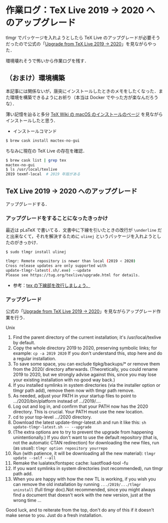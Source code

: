 # 作業ログ：TeX Live 2019 -> 2020 へのアップグレード

tlmgr でパッケージを入れようとしたら TeX Live のアップグレードが必要そうだったので公式の「[Upgrade from TeX Live 2019 -> 2020](https://tug.org/texlive/upgrade.html)」を見ながらやった．

環境壊れそうで怖いから作業ログを残す．

## （おまけ）環境構築

本記事には関係ないが，唐突にインストールしたときのメモをしたくなった．また環境を構築できるようにお祈り（本当は Docker でやった方が楽なんだろうな）．

薄い記憶を辿ると多分 [TeX Wiki の macOS のインストールのページ](https://texwiki.texjp.org/?TeX%20Live%2FMac#texlive-install-brew) を見ながらインストールしたと思う．

- インストールコマンド

```sh
$ brew cask install mactex-no-gui
```

ちなみに現在の TeX Live の存在を確認．

```sh
$ brew cask list | grep tex
mactex-no-gui
$ ls /usr/local/texlive
2019 texmf-local  # 2019 年版がある
```

## TeX Live 2019 -> 2020 へのアップグレード

アップグレードする．

### アップグレードをすることになったきっかけ

最近は pLaTeX で書いてる．文書中に下線を引いたときの改行が `\underline` だと出来なくて，それを解決するために `ulinej` というパッケージを入れようとしたのがきっかけ．

```sh
$ sudo tlmgr install ulinej

tlmgr: Remote repository is newer than local (2019 < 2020)
Cross release updates are only supported with
update-tlmgr-latest(.sh/.exe) --update
Please see https://tug.org/texlive/upgrade.html for details.
```

- 参考：[tex の下線部を改行しましょう．](https://mekanical.hatenadiary.org/entry/20110324/1300918062)

### アップグレード

公式の「[Upgrade from TeX Live 2019 -> 2020](https://tug.org/texlive/upgrade.html)」を見ながらアップグレード作業を行う．

Unix

1. Find the parent directory of the current installation; it's /usr/local/texlive by default.
2. Copy the whole directory 2019 to 2020, preserving symbolic links; for example:
   `cp -a 2019 2020`
   If you don't understand this, stop here and do a regular installation.
3. To save some space, you can exclude tlpkg/backups/\* or remove them from the 2020/ directory afterwards. (Theoretically, you could rename 2019 to 2020, but we strongly advise against this, since you may lose your existing installation with no good way back.)
4. If you installed symlinks in system directories (via the installer option or tlmgr path add), remove them now with tlmgr path remove.
5. As needed, adjust your PATH in your startup files to point to .../2020/bin/platform instead of .../2019/....
6. Log out and log in, and confirm that your PATH now has the 2020 directory. This is crucial. Your PATH must use the new location.
7. cd to your top-level .../2020 directory.
8. Download the latest update-tlmgr-latest.sh and run it like this:
   `sh update-tlmgr-latest.sh -- --upgrade`
9. (The extra options are to try to prevent the upgrade from happening unintentionally.)
   If you don't want to use the default repository (that is, not the automatic CTAN redirection) for downloading the new files, run (as usual):
   `tlmgr option repository yourrepo`
10. Run (with patience, it will be downloading all the new material):
    `tlmgr update --self --all`
11. Remake the lualatex/fontspec cache:
    luaotfload-tool -fu
12. If you want symlinks in system directories (not recommended), run tlmgr path add.
13. When you are happy with how the new TL is working, if you wish you can remove the old installation by running `.../2019/.../tlmgr uninstall` (full tlmgr doc).Not recommended, since you might always find a document that doesn't work with the new version, just at the wrong time …

Good luck, and to reiterate from the top, don't do any of this if it doesn't make sense to you. Just do a fresh installation.
